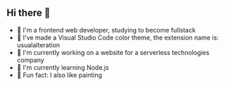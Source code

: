 ## Hi there 👋
- 🧡 I'm a frontend web developer, studying to become fullstack
- 💞 I've made a Visual Studio Code color theme, the extension name is: usualalteration
- 🔭 I'm currently working on a website for a serverless technologies company
- 🌱 I'm currently learning Node.js
- 🎨 Fun fact: I also like painting
